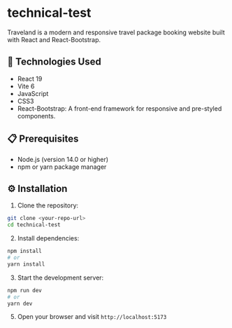 # technical-test
Traveland is a modern and responsive travel package booking website built with React and React-Bootstrap. 

## 🚀 Technologies Used

- React 19
- Vite 6
- JavaScript
- CSS3
- React-Bootstrap: A front-end framework for responsive and pre-styled components.

## 📋 Prerequisites

- Node.js (version 14.0 or higher)
- npm or yarn package manager

## ⚙️ Installation

1. Clone the repository:
```bash
git clone <your-repo-url>
cd technical-test
```

2. Install dependencies:
```bash
npm install
# or
yarn install
```

3. Start the development server:
```bash
npm run dev
# or
yarn dev
```

5. Open your browser and visit `http://localhost:5173`
